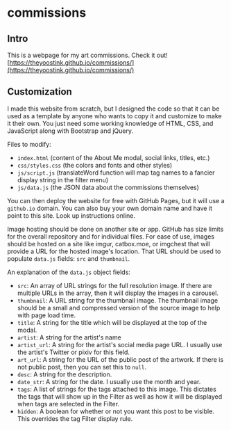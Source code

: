 # commissions

## Intro

This is a webpage for my art commissions. Check it out! [https://theyoostink.github.io/commissions/](https://theyoostink.github.io/commissions/)

## Customization

I made this website from scratch, but I designed the code so that it can be used as a template by anyone who wants to copy it and customize to make it their own. You just need some working knowledge of HTML, CSS, and JavaScript along with Bootstrap and jQuery.

Files to modify:

- `index.html` (content of the About Me modal, social links, titles, etc.)
- `css/styles.css` (the colors and fonts and other styles)
- `js/script.js` (translateWord function will map tag names to a fancier display string in the filter menu)
- `js/data.js` (the JSON data about the commissions themselves)

You can then deploy the website for free with GitHub Pages, but it will use a `github.io` domain. You can also buy your own domain name and have it point to this site. Look up instructions online.

Image hosting should be done on another site or app. GitHub has size limits for the overall repository and for individual files. For ease of use, images should be hosted on a site like imgur, catbox.moe, or imgchest that will provide a URL for the hosted image's location. That URL should be used to populate `data.js` fields: `src` and `thumbnail`.

An explanation of the `data.js` object fields:

- `src`: An array of URL strings for the full resolution image. If there are multiple URLs in the array, then it will display the images in a carousel.
- `thumbnail`: A URL string for the thumbnail image. The thumbnail image should be a small and compressed version of the source image to help with page load time.
- `title`: A string for the title which will be displayed at the top of the modal.
- `artist`: A string for the artist's name
- `artist_url`: A string for the artist's social media page URL. I usually use the artist's Twitter or pixiv for this field.
- `art_url`: A string for the URL of the public post of the artwork. If there is not public post, then you can set this to `null`.
- `desc`: A string for the description.
- `date_str`: A string for the date. I usually use the month and year.
- `tags`: A list of strings for the tags attached to this image. This dictates the tags that will show up in the Filter as well as how it will be displayed when tags are selected in the Filter.
- `hidden`: A boolean for whether or not you want this post to be visible. This overrides the tag Filter display rule.